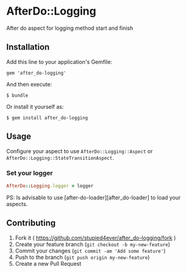 # AfterDo::Logging

After do aspect for logging method start and finish

## Installation

Add this line to your application's Gemfile:

    gem 'after_do-logging'

And then execute:

    $ bundle

Or install it yourself as:

    $ gem install after_do-logging

## Usage

Configure your aspect to use ```AfterDo::Logging::Aspect``` or
```AfterDo::Logging::StateTransitionAspect```.

### Set your logger

```ruby
AfterDo::Logging.logger = logger
```

PS: Is advisable to use [after-do-loader][after_do-loader] to load your aspects.

## Contributing

1. Fork it ( https://github.com/stupied4ever/after_do-logging/fork )
2. Create your feature branch (`git checkout -b my-new-feature`)
3. Commit your changes (`git commit -am 'Add some feature'`)
4. Push to the branch (`git push origin my-new-feature`)
5. Create a new Pull Request

[after-do-loader]: https://github.com/rranelli/after_do-loader
